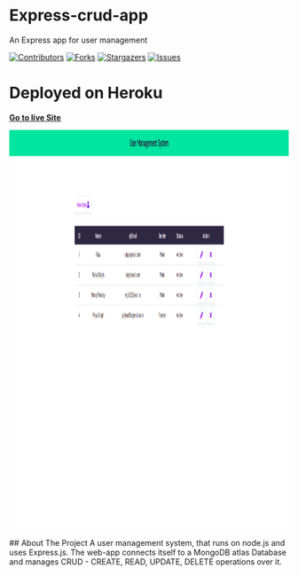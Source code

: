 # Express-crud-app
An Express app for user management


<div id="top"></div>

[![Contributors][contributors-shield]][contributors-url]
[![Forks][forks-shield]][forks-url]
[![Stargazers][stars-shield]][stars-url]
[![Issues][issues-shield]][issues-url]


# Deployed on Heroku
<a href="https://mysterious-dusk-64867.herokuapp.com/"><strong>Go to live Site</strong></a> </br>
  
 <p align="center">
  <img src="screenshot.png" width="1280" height="720" title="ScreenShot of live Web-app">
  </p>
<!-- ABOUT THE PROJECT -->
## About The Project
A user management system, that runs on node.js and uses Express.js. The web-app connects itself to a MongoDB atlas Database and manages CRUD - CREATE, READ, UPDATE, DELETE operations over it. 




<!-- MARKDOWN LINKS & IMAGES -->
<!-- https://www.markdownguide.org/basic-syntax/#reference-style-links -->
[contributors-shield]: https://img.shields.io/github/contributors/utkarshjosh/Express-crud-app.svg?style=for-the-badge
[contributors-url]: https://https://github.com/utkarshjosh/Express-crud-app/contributors
[forks-shield]: https://img.shields.io/github/forks/utkarshjosh/Express-crud-app.svg?style=for-the-badge
[forks-url]: https://https://github.com/utkarshjosh/Express-crud-app/network/members
[stars-shield]: https://img.shields.io/github/stars/utkarshjosh/Express-crud-app.svg?style=for-the-badge
[stars-url]: https://https://github.com/utkarshjosh/Express-crud-app/stargazers
[issues-shield]: https://img.shields.io/github/issues/utkarshjosh/Express-crud-app.svg?style=for-the-badge
[issues-url]: https://https://github.com/utkarshjosh/Express-crud-app/issues
